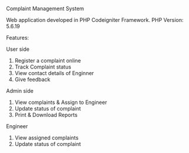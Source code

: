 Complaint Management System 

Web application developed in PHP Codeigniter Framework.
PHP Version: 5.6.19

Features:

User side
1. Register a complaint online
2. Track Complaint status
3. View contact details of Enginner
4. Give feedback

Admin side
1. View complaints & Assign to Engineer
2. Update status of complaint
3. Print & Download Reports

Engineer
1. View assigned complaints
2. Update status of complaint

